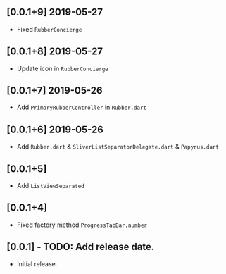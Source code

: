## [0.0.1+9] 2019-05-27

 - Fixed ```RubberConcierge```
 
## [0.0.1+8] 2019-05-27

 - Update icon in ```RubberConcierge```
 
## [0.0.1+7] 2019-05-26

 - Add ```PrimaryRubberController``` in ```Rubber.dart```

## [0.0.1+6] 2019-05-26

 - Add ```Rubber.dart``` & ```SliverListSeparatorDelegate.dart``` & ```Papyrus.dart``` 

## [0.0.1+5]

 - Add ```ListViewSeparated``` 

## [0.0.1+4]

 - Fixed factory method ```ProgressTabBar.number``` 

## [0.0.1] - TODO: Add release date.

 - Initial release.
